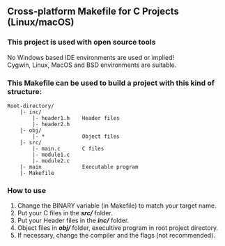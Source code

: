 ## Cross-platform Makefile for C Projects (Linux/macOS)
### This project is used with open source tools
No Windows based IDE environments are used or implied!  
Cygwin, Linux, MacOS and BSD environments are suitable.
### This Makefile can be used to build a project with this kind of structure:
    Root-directory/
        |- inc/
            |- header1.h    Header files
            |- header2.h
        |- obj/
            |- *            Object files
        |- src/
            |- main.c       C files
            |- module1.c
            |- module2.c
        |- main             Executable program
        |- Makefile             
### How to use
1. Change the BINARY variable (in Makefile) to match your target name.
2. Put your C files in the ***src/*** folder.
3. Put your Header files in the ***inc/*** folder.
4. Object files in ***obj/*** folder, execultive program in root project directory.
5. If necessary, change the compiler and the flags (not recommended).
